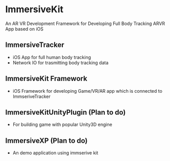 # ImmersiveKit
An AR VR Development Framework for Developing Full Body Tracking ARVR App based on iOS

## ImmersiveTracker
- iOS App for full human body tracking
- Network IO for trasmitting body tracking data

## ImmersiveKit Framework
- iOS Framework for developing Game/VR/AR app which is connected to ImmseriveTracker

## ImmersiveKitUnityPlugin (Plan to do)
- For building game with popular Unity3D engine

## ImmersiveXP (Plan to do)
- An demo application using immserive kit
